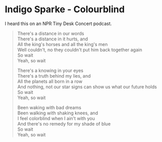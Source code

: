# Indigo Sparke - Colourblind

I heard this on an NPR Tiny Desk Concert podcast.

> There's a distance in our words<br>
> There's a distance in it hurts, and<br>
> All the king's horses and all the king's men<br>
> Well couldn't, no they couldn't put him back together again<br>
> So wait<br>
> Yeah, so wait
>
> There's a knowing in your eyes<br>
> There's a truth behind my lies, and<br>
> All the planets all born in a row<br>
> And nothing, not our star signs can show us what our future holds<br>
> So wait<br>
> Yeah, so wait
>
> Been waking with bad dreams<br>
> Been walking with shaking knees, and<br>
> I feel colorblind when I ain't with you<br>
> And there's no remedy for my shade of blue<br>
> So wait<br>
> Yeah, so wait
